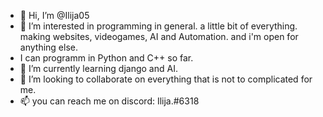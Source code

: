 - 👋 Hi, I’m @Ilija05
- 👀 I’m interested in programming in general. a little bit of everything. making websites, videogames, AI and Automation. and i'm open for anything else.
- I can programm in Python and C++ so far.
- 🌱 I’m currently learning django and AI.
- 💞️ I’m looking to collaborate on everything that is not to complicated for me.
- 📫 you can reach me on discord: Ilija.#6318 

<!---
Ilija05/Ilija05 is a ✨ special ✨ repository because its `README.md` (this file) appears on your GitHub profile.
You can click the Preview link to take a look at your changes.
--->
